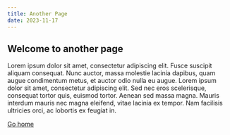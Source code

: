 ```yaml
---
title: Another Page
date: 2023-11-17
---
```


## Welcome to another page

Lorem ipsum dolor sit amet, consectetur adipiscing elit. Fusce suscipit aliquam consequat. Nunc auctor, massa molestie lacinia dapibus, quam augue condimentum metus, et auctor odio nulla eu augue. Lorem ipsum dolor sit amet, consectetur adipiscing elit. Sed nec eros scelerisque, consequat tortor quis, euismod tortor. Aenean sed massa magna. Mauris interdum mauris nec magna eleifend, vitae lacinia ex tempor. Nam facilisis ultricies orci, ac lobortis ex feugiat in.

[Go home](../)
